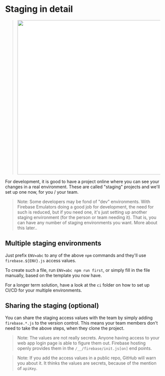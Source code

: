 # Staging in detail

><img src=".images/staging.svg" width=500 style="background-color:white" />

For development, it is good to have a project online where you can see your changes in a real environment. These are called "staging" projects and we'll set up one now, for you / your team.

>Note: Some developers may be fond of "dev" environments. With Firebase Emulators doing a good job for development, the need for such is reduced, but if you need one, it's just setting up another staging environment (for the person or team needing it). That is, you can have any number of staging environments you want. More about this later..


## Multiple staging environments

Just prefix `ENV=abc` to any of the above `npm` commands and they'll use `firebase.${ENV}.js` access values.

To create such a file, run `ENV=abc npm run first`, or simply fill in the file manually, based on the template you now have.

For a longer term solution, have a look at the `ci` folder on how to set up CI/CD for your multiple environments.


## Sharing the staging (optional)

You can share the staging access values with the team by simply adding `firebase.*.js` to the version control. This means your team members don't need to take the above steps, when they clone the project.

>Note: The values are not really secrets. Anyone having access to your web app login page is able to figure them out. Firebase hosting openly provides them in the `/__/firebase/init.js[on]` end points.

<p />

>Note: If you add the access values in a public repo, GitHub will warn you about it. It thinks the values are secrets, because of the mention of `apiKey`.


